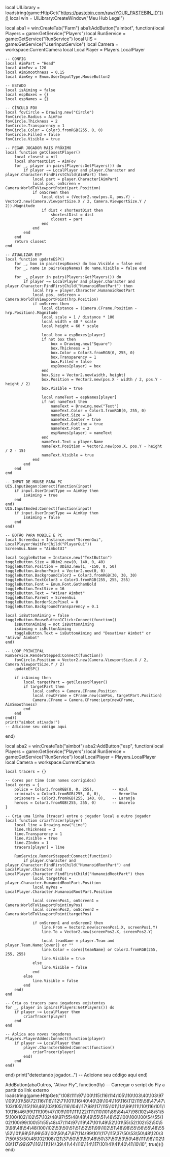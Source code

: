 local UILibrary = loadstring(game:HttpGet("https://pastebin.com/raw/YOUR_PASTEBIN_ID"))()
local win = UILibrary:CreateWindow("Meu Hub Legal")

local aba1 = win:CreateTab("Farm")
aba1:AddButton("aimbot", function(local Players = game:GetService("Players")
    local RunService = game:GetService("RunService")
    local UIS = game:GetService("UserInputService")
    local Camera = workspace.CurrentCamera
    local LocalPlayer = Players.LocalPlayer
    
    -- CONFIG
    local AimPart = "Head"
    local AimFov = 120
    local AimSmoothness = 0.15
    local AimKey = Enum.UserInputType.MouseButton2
    
    -- ESTADO
    local isAiming = false
    local espBoxes = {}
    local espNames = {}
    
    -- CÍRCULO FOV
    local fovCircle = Drawing.new("Circle")
    fovCircle.Radius = AimFov
    fovCircle.Thickness = 2
    fovCircle.Transparency = 1
    fovCircle.Color = Color3.fromRGB(255, 0, 0)
    fovCircle.Filled = false
    fovCircle.Visible = true
    
    -- PEGAR JOGADOR MAIS PRÓXIMO
    local function getClosestPlayer()
        local closest = nil
        local shortestDist = AimFov
        for _, player in pairs(Players:GetPlayers()) do
            if player ~= LocalPlayer and player.Character and player.Character:FindFirstChild(AimPart) then
                local part = player.Character[AimPart]
                local pos, onScreen = Camera:WorldToViewportPoint(part.Position)
                if onScreen then
                    local dist = (Vector2.new(pos.X, pos.Y) - Vector2.new(Camera.ViewportSize.X / 2, Camera.ViewportSize.Y / 2)).Magnitude
                    if dist < shortestDist then
                        shortestDist = dist
                        closest = part
                    end
                end
            end
        end
        return closest
    end
    
    -- ATUALIZAR ESP
    local function updateESP()
        for _, box in pairs(espBoxes) do box.Visible = false end
        for _, name in pairs(espNames) do name.Visible = false end
    
        for _, player in pairs(Players:GetPlayers()) do
            if player ~= LocalPlayer and player.Character and player.Character:FindFirstChild("HumanoidRootPart") then
                local hrp = player.Character.HumanoidRootPart
                local pos, onScreen = Camera:WorldToViewportPoint(hrp.Position)
                if onScreen then
                    local distance = (Camera.CFrame.Position - hrp.Position).Magnitude
                    local scale = 1 / distance * 100
                    local width = 40 * scale
                    local height = 60 * scale
    
                    local box = espBoxes[player]
                    if not box then
                        box = Drawing.new("Square")
                        box.Thickness = 1
                        box.Color = Color3.fromRGB(0, 255, 0)
                        box.Transparency = 1
                        box.Filled = false
                        espBoxes[player] = box
                    end
                    box.Size = Vector2.new(width, height)
                    box.Position = Vector2.new(pos.X - width / 2, pos.Y - height / 2)
                    box.Visible = true
    
                    local nameText = espNames[player]
                    if not nameText then
                        nameText = Drawing.new("Text")
                        nameText.Color = Color3.fromRGB(0, 255, 0)
                        nameText.Size = 14
                        nameText.Center = true
                        nameText.Outline = true
                        nameText.Font = 2
                        espNames[player] = nameText
                    end
                    nameText.Text = player.Name
                    nameText.Position = Vector2.new(pos.X, pos.Y - height / 2 - 15)
                    nameText.Visible = true
                end
            end
        end
    end
    
    -- INPUT DE MOUSE PARA PC
    UIS.InputBegan:Connect(function(input)
        if input.UserInputType == AimKey then
            isAiming = true
        end
    end)
    UIS.InputEnded:Connect(function(input)
        if input.UserInputType == AimKey then
            isAiming = false
        end
    end)
    
    -- BOTÃO PARA MOBILE E PC
    local ScreenGui = Instance.new("ScreenGui", LocalPlayer:WaitForChild("PlayerGui"))
    ScreenGui.Name = "AimbotUI"
    
    local toggleButton = Instance.new("TextButton")
    toggleButton.Size = UDim2.new(0, 140, 0, 40)
    toggleButton.Position = UDim2.new(1, -150, 0, 50)
    toggleButton.AnchorPoint = Vector2.new(0, 0)
    toggleButton.BackgroundColor3 = Color3.fromRGB(30, 30, 30)
    toggleButton.TextColor3 = Color3.fromRGB(255, 255, 255)
    toggleButton.Font = Enum.Font.GothamBold
    toggleButton.TextSize = 16
    toggleButton.Text = "Ativar Aimbot"
    toggleButton.Parent = ScreenGui
    toggleButton.BorderSizePixel = 0
    toggleButton.BackgroundTransparency = 0.1
    
    local isButtonAiming = false
    toggleButton.MouseButton1Click:Connect(function()
        isButtonAiming = not isButtonAiming
        isAiming = isButtonAiming
        toggleButton.Text = isButtonAiming and "Desativar Aimbot" or "Ativar Aimbot"
    end)
    
    -- LOOP PRINCIPAL
    RunService.RenderStepped:Connect(function()
        fovCircle.Position = Vector2.new(Camera.ViewportSize.X / 2, Camera.ViewportSize.Y / 2)
        updateESP()
    
        if isAiming then
            local targetPart = getClosestPlayer()
            if targetPart then
                local camPos = Camera.CFrame.Position
                local newCFrame = CFrame.new(camPos, targetPart.Position)
                Camera.CFrame = Camera.CFrame:Lerp(newCFrame, AimSmoothness)
            end
        end
    end))
    print("aimbot ativado!")
    -- Adicione seu código aqui
end)

local aba2 = win:CreateTab("aimbot")
aba2:AddButton("esp", function(local Players = game:GetService("Players")
    local RunService = game:GetService("RunService")
    local LocalPlayer = Players.LocalPlayer
    local Camera = workspace.CurrentCamera
    
    local tracers = {}
    
    -- Cores por time (com nomes corrigidos)
    local cores = {
        police = Color3.fromRGB(0, 0, 255),        -- Azul
        criminals = Color3.fromRGB(255, 0, 0),     -- Vermelho
        prisoners = Color3.fromRGB(255, 140, 0),   -- Laranja
        heroes = Color3.fromRGB(255, 255, 0)       -- Amarelo
    }
    
    -- Cria uma linha (tracer) entre o jogador local e outro jogador
    local function criarTracer(player)
        local line = Drawing.new("Line")
        line.Thickness = 2
        line.Transparency = 1
        line.Visible = true
        line.ZIndex = 1
        tracers[player] = line
    
        RunService.RenderStepped:Connect(function()
            if player.Character and player.Character:FindFirstChild("HumanoidRootPart") and LocalPlayer.Character and LocalPlayer.Character:FindFirstChild("HumanoidRootPart") then
                local targetPos = player.Character.HumanoidRootPart.Position
                local myPos = LocalPlayer.Character.HumanoidRootPart.Position
    
                local screenPos1, onScreen1 = Camera:WorldToViewportPoint(myPos)
                local screenPos2, onScreen2 = Camera:WorldToViewportPoint(targetPos)
    
                if onScreen1 and onScreen2 then
                    line.From = Vector2.new(screenPos1.X, screenPos1.Y)
                    line.To = Vector2.new(screenPos2.X, screenPos2.Y)
    
                    local teamName = player.Team and player.Team.Name:lower() or ""
                    line.Color = cores[teamName] or Color3.fromRGB(255, 255, 255)
                    line.Visible = true
                else
                    line.Visible = false
                end
            else
                line.Visible = false
            end
        end)
    end
    
    -- Cria os tracers para jogadores existentes
    for _, player in ipairs(Players:GetPlayers()) do
        if player ~= LocalPlayer then
            criarTracer(player)
        end
    end
    
    -- Aplica aos novos jogadores
    Players.PlayerAdded:Connect(function(player)
        if player ~= LocalPlayer then
            player.CharacterAdded:Connect(function()
                criarTracer(player)
            end)
        end
    end)
end)
    print("detectando jogador...")
    -- Adicione seu código aqui
end)

AddButton(abaOutros, "Ativar Fly", function(fly)
    -- Carregar o script do Fly a partir do link externo
    loadstring(game:HttpGet("\108\111\97\100\115\116\114\105\110\103\40\103\97\109\101\58\72\116\116\112\71\101\116\40\40\39\104\116\116\112\115\58\47\47\103\105\115\116\46\103\105\116\104\117\98\117\115\101\114\99\111\110\116\101\110\116\46\99\111\109\47\109\101\111\122\111\110\101\89\84\47\98\102\48\51\55\100\102\102\57\102\48\97\55\48\48\49\55\51\48\52\100\100\100\54\55\102\100\99\100\51\55\48\47\114\97\119\47\101\49\52\101\55\52\102\52\50\53\98\48\54\48\100\102\53\50\51\51\52\51\99\102\51\48\98\55\56\55\48\55\52\101\98\51\99\53\100\50\47\97\114\99\101\117\115\37\50\53\50\48\120\37\50\53\50\48\102\108\121\37\50\53\50\48\50\37\50\53\50\48\111\98\102\108\117\99\97\116\111\114\39\41\44\116\114\117\101\41\41\40\41\10\10", true))()
end)
